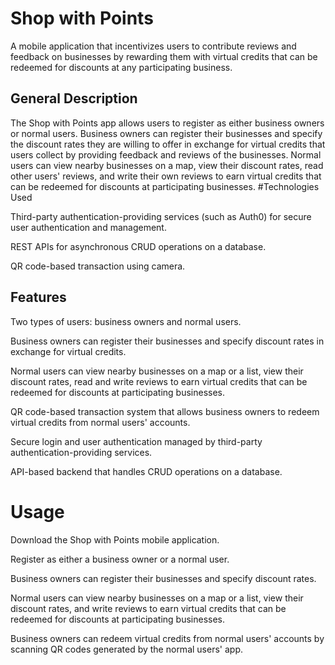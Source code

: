 # Shop with Points
A mobile application that incentivizes users to contribute reviews and feedback on businesses by rewarding them with virtual credits that can be redeemed for discounts at any participating business.

## General Description
The Shop with Points app allows users to register as either business owners or normal users. Business owners can register their businesses and specify the discount rates they are willing to offer in exchange for virtual credits that users collect by providing feedback and reviews of the businesses. Normal users can view nearby businesses on a map, view their discount rates, read other users' reviews, and write their own reviews to earn virtual credits that can be redeemed for discounts at participating businesses.
#Technologies Used

Third-party authentication-providing services (such as Auth0) for secure user authentication and management.

REST APIs for asynchronous CRUD operations on a database.

QR code-based transaction using camera.
## Features
Two types of users: business owners and normal users.

Business owners can register their businesses and specify discount rates in exchange for virtual credits.

Normal users can view nearby businesses on a map or a list, view their discount rates, read and write reviews to earn virtual credits that can be redeemed for discounts at participating businesses.

QR code-based transaction system that allows business owners to redeem virtual credits from normal users' accounts.

Secure login and user authentication managed by third-party authentication-providing services.

API-based backend that handles CRUD operations on a database.
# Usage

Download the Shop with Points mobile application.

Register as either a business owner or a normal user.

Business owners can register their businesses and specify discount rates.

Normal users can view nearby businesses on a map or a list, view their discount rates, and write reviews to earn virtual credits that can be redeemed for discounts at participating businesses.

Business owners can redeem virtual credits from normal users' accounts by scanning QR codes generated by the normal users' app.
